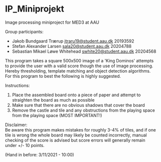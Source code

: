 # IP_Miniprojekt
Image processing miniproject for MED3 at AAU

Group participants: 
- Jakob Bundgaard Trærup			jtraru19@student.aau.dk		20193592
- Stefan Alexander Larsen			sala20@student.aau.dk		20204788
- Sebastian Mikael Løwe Whitehead		swhite20@student.aau.dk		20204568

This program takes a square 500x500 image of a 'King Dominos' attempts to provide the user with a valid score though the
use of image processing. Hereby thresholding, template matching and object detection algorithms. For this program to
best the following is highly suggested.

Instructions:
1. Place the assembled board onto a piece of paper and attempt to straighten the board as much as possible
2. Make sure that there are no obvious shadows that cover the board
3. Remove the castle and tile and any obstructions from the playing space from the playing space (MOST IMPORTANT!)

Disclaimer: \
Be aware this program makes mistakes for roughly 3-4% of tiles, and if one tile is wrong the whole board may likely be
counted incorrectly, manual checking of the score is advised but score errors will generally remain under 
+/- 10 points.

(Hand in before: 3/11/2021 - 10:00)